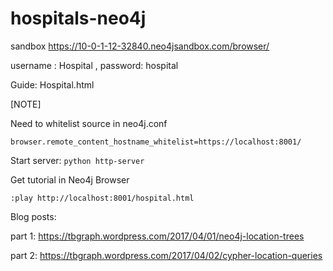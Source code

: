 # hospitals-neo4j

sandbox https://10-0-1-12-32840.neo4jsandbox.com/browser/

username : Hospital , password: hospital

Guide:
Hospital.html

[NOTE]

Need to whitelist source in neo4j.conf


`browser.remote_content_hostname_whitelist=https://localhost:8001/`

Start server:
`python http-server`

Get tutorial in Neo4j Browser

`:play http://localhost:8001/hospital.html`

Blog posts:

part 1: https://tbgraph.wordpress.com/2017/04/01/neo4j-location-trees

part 2: https://tbgraph.wordpress.com/2017/04/02/cypher-location-queries
